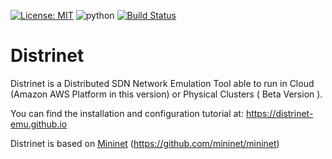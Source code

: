[![License: MIT](https://img.shields.io/badge/License-MIT-yellow.svg)](https://opensource.org/licenses/MIT)
![python](https://img.shields.io/badge/python-3.6%20%7C%203.7-blue.svg?cacheSeconds=2592000)
[![Build Status](https://travis-ci.com/atomassi/mapping_distrinet.svg?token=hrhTT4pN2zzCVx7pvXNv&branch=master)](https://travis-ci.com/atomassi/mapping_distrinet)

# Distrinet

Distrinet is a Distributed SDN Network Emulation Tool able to run in Cloud (Amazon AWS Platform in this version) or Physical Clusters ( Beta Version ).

You can find the installation and configuration tutorial at: https://distrinet-emu.github.io

Distrinet is based on [Mininet](http://mininet.org) (https://github.com/mininet/mininet)


